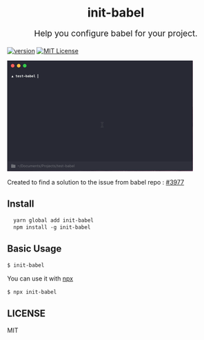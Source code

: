 <h1 align="center">
  init-babel
  <br>
</h1>
<p align="center" style="font-size: 1.2rem;">Help you configure babel for your project.</p>

[![version][version-badge]][package]
[![MIT License][license-badge]][LICENSE]

![screencast](./screencast.gif)

Created to find a solution to the issue from babel repo : [#3977](https://github.com/babel/babel/issues/3977)

## Install

```
  yarn global add init-babel
  npm install -g init-babel
```

## Basic Usage
```bash
$ init-babel
```

You can use it with [npx](https://github.com/zkat/npx)

```bash
$ npx init-babel
```

## LICENSE

MIT

[version-badge]: https://img.shields.io/npm/v/init-babel.svg?style=flat-square
[package]: https://www.npmjs.com/package/init-babel
[license-badge]: https://img.shields.io/npm/l/init-babel.svg?style=flat-square
[license]: https://github.com/paypal/init-babel/blob/master/LICENSE